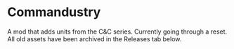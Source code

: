 # Commandustry
A mod that adds units from the C&C series.
Currently going through a reset. All old assets have been archived in the Releases tab below.